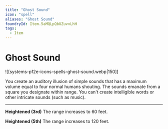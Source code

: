 ```yaml
---
title: "Ghost Sound"
icon: "spell"
aliases: "Ghost Sound"
foundryId: Item.5aMQLpQbUZuvvLhH
tags:
  - Item
---
```


# Ghost Sound
![[systems-pf2e-icons-spells-ghost-sound.webp|150]]

You create an auditory illusion of simple sounds that has a maximum volume equal to four normal humans shouting. The sounds emanate from a square you designate within range. You can't create intelligible words or other intricate sounds (such as music).

* * *

**Heightened (3rd)** The range increases to 60 feet.

**Heightened (5th)** The range increases to 120 feet.
